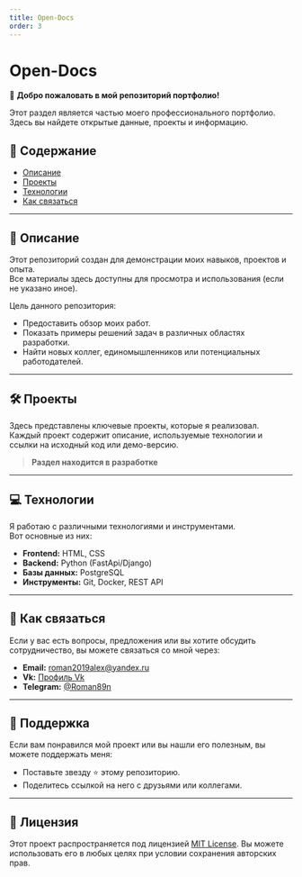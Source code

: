 ```yaml
---
title: Open-Docs
order: 3
---
```


# Open-Docs

👋 **Добро пожаловать в мой репозиторий портфолио!**

Этот раздел является частью моего профессионального портфолио.  
Здесь вы найдете открытые данные, проекты и информацию. 

## 📂 Содержание
- [Описание](#описание)
- [Проекты](#проекты)
- [Технологии](#технологии)
- [Как связаться](#как-связаться)

---

## 📝 Описание <a id="описание"></a>

Этот репозиторий создан для демонстрации моих навыков, проектов и опыта.  
Все материалы здесь доступны для просмотра и использования (если не указано иное). 

Цель данного репозитория:
- Предоставить обзор моих работ.
- Показать примеры решений задач в различных областях разработки.
- Найти новых коллег, единомышленников или потенциальных работодателей.

---

## 🛠 Проекты <a id="проекты"></a>

Здесь представлены ключевые проекты, которые я реализовал.  
Каждый проект содержит описание, используемые технологии и ссылки на исходный код или демо-версию.

> **Раздел находится в разработке**

---

## 💻 Технологии <a id="технологии"></a>

Я работаю с различными технологиями и инструментами.  
Вот основные из них:
- **Frontend:** HTML, CSS
- **Backend:** Python (FastApi/Django)
- **Базы данных:** PostgreSQL
- **Инструменты:** Git, Docker, REST API

---

## 📧 Как связаться

Если у вас есть вопросы, предложения или вы хотите обсудить сотрудничество, вы можете связаться со мной через:
- **Email:** roman2019alex@yandex.ru
- **Vk:** [Профиль Vk](https://vk.com/roman2019alex)
- **Telegram:** [@Roman89n](https://t.me/Roman89n)

---

## 🌟 Поддержка

Если вам понравился мой проект или вы нашли его полезным, вы можете поддержать меня:
- Поставьте звезду ⭐ этому репозиторию.
- Поделитесь ссылкой на него с друзьями или коллегами.

---

## 📜 Лицензия

Этот проект распространяется под лицензией [MIT License](LICENSE). Вы можете использовать его в любых целях при условии сохранения авторских прав.